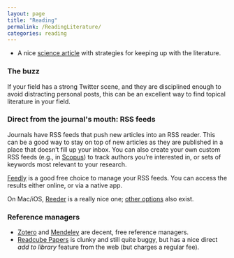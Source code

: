 ```yaml
---
layout: page
title: "Reading"
permalink: /ReadingLiterature/
categories: reading
---
```


* A nice [science article](http://www.sciencemag.org/careers/2016/11/how-keep-scientific-literature) with strategies for keeping up with the literature.

### The buzz
If your field has a strong Twitter scene, and they are disciplined enough to avoid distracting personal posts, this can be an excellent way to find topical literature in your field.

### Direct from the journal's mouth: RSS feeds
Journals have RSS feeds that push new articles into an RSS reader.
This can be a good way to stay on top of new articles as they are published in a place that doesn’t fill up your inbox.
You can also create your own custom RSS feeds (e.g., in [Scopus](https://www.scopus.com/search/form.uri?display=basic)) to track authors you’re interested in, or sets of keywords most relevant to your research.

[Feedly](https://feedly.com/) is a good free choice to manage your RSS feeds. You can access the results either online, or via a native app.

On Mac/iOS, [Reeder](http://reederapp.com/) is a really nice one; [other options](http://thesweetsetup.com/apps/best-rss-reader-os-x/) also exist.

### Reference managers
* [Zotero](https://www.zotero.org/) and [Mendeley](https://www.mendeley.com) are decent, free reference managers.
* [Readcube Papers](https://www.papersapp.com/) is clunky and still quite buggy, but has a nice direct *add to library* feature from the web (but charges a regular fee).
 <!-- * [Papers](http://papersapp.com) was a nice, but no longer supported, Mac software for reading and keeping a thorough bibliography. -->

